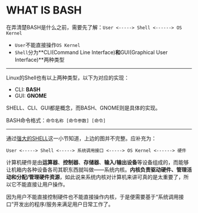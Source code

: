 # WHAT IS BASH
在弄清楚BASH是什么之前，需要先了解：```User <-----> Shell <------> OS Kernel```

* ```User```不能直接操作```OS Kernel```
* ```Shell```分为**CLI(Command Line Interface)**和**GUI(Graphical User Interface)**两种类型

---

Linux的Shell也有以上两种类型，以下为对应的实现：
* CLI: **BASH**
* GUI: **GNOME**

SHELL、CLI、GUI都是概念，而BASH、GNOME则是具体的实现。

BASH命令格式：```命令名称 [命令参数] [命令]```

---
通过[强大的SHELL](http://www.linuxprobe.com/chapter02/#21_SHELL)这一小节知道，上边的图并不完整。应补充为：  
    
```User <-----> Shell <-----> 系统调用接口 <-----> OS Kernel <------> 硬件```

计算机硬件是由**运算器**、**控制器**、**存储器**、**输入/输出设备**等设备组成的，而能够让机箱内各种设备各司其职东西就叫做——系统内核。**内核负责驱动硬件、管理活动和分配/管理硬件资源**，如此说来系统内核对计算机来讲可真的是太重要了，所以它不能直接让用户操作。

因为用户不能直接控制硬件也不能直接操作内核，于是便需要基于“系统调用接口”开发出的程序/服务来满足用户日常工作了。
